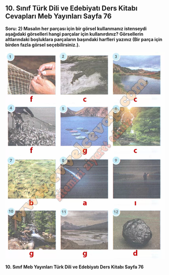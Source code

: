 ## 10. Sınıf Türk Dili ve Edebiyatı Ders Kitabı Cevapları Meb Yayınları Sayfa 76

**Soru: 2) Masalın her parçası için bir görsel kullanmanız istenseydi aşağıdaki görselleri hangi parçalar için kullanırdınız? Görsellerin altlarındaki boşluklara parçaların başındaki harfleri yazınız (Bir parça için birden fazla görsel seçebilirsiniz.).**

![](./image1.webp)

**10. Sınıf Meb Yayınları Türk Dili ve Edebiyatı Ders Kitabı Sayfa 76**